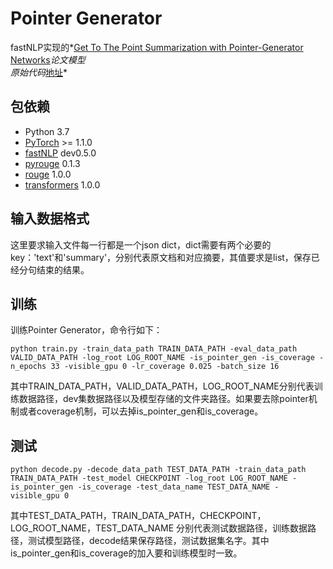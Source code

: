 # Pointer Generator

fastNLP实现的*[Get To The Point Summarization with Pointer-Generator Networks](https://arxiv.org/abs/1704.04368)*论文模型
<br>
原始代码*[地址](https://github.com/abisee/pointer-generator)*

## 包依赖
- Python 3.7
- [PyTorch](https://github.com/pytorch/pytorch) >= 1.1.0
- [fastNLP](https://github.com/fastnlp/fastNLP) dev0.5.0
- [pyrouge](https://github.com/bheinzerling/pyrouge) 0.1.3
- [rouge](https://github.com/pltrdy/rouge) 1.0.0
- [transformers](https://github.com/huggingface/transformers) 1.0.0 

## 输入数据格式
这里要求输入文件每一行都是一个json dict，dict需要有两个必要的key：'text'和'summary'，分别代表原文档和对应摘要，其值要求是list，保存已经分句结束的结果。

## 训练
训练Pointer Generator，命令行如下：
```
python train.py -train_data_path TRAIN_DATA_PATH -eval_data_path VALID_DATA_PATH -log_root LOG_ROOT_NAME -is_pointer_gen -is_coverage -n_epochs 33 -visible_gpu 0 -lr_coverage 0.025 -batch_size 16
```
其中TRAIN_DATA_PATH，VALID_DATA_PATH，LOG_ROOT_NAME分别代表训练数据路径，dev集数据路径以及模型存储的文件夹路径。如果要去除pointer机制或者coverage机制，可以去掉is_pointer_gen和is_coverage。

## 测试
```
python decode.py -decode_data_path TEST_DATA_PATH -train_data_path TRAIN_DATA_PATH -test_model CHECKPOINT -log_root LOG_ROOT_NAME -is_pointer_gen -is_coverage -test_data_name TEST_DATA_NAME -visible_gpu 0
```
其中TEST_DATA_PATH，TRAIN_DATA_PATH，CHECKPOINT，LOG_ROOT_NAME，TEST_DATA_NAME 分别代表测试数据路径，训练数据路径，测试模型路径，decode结果保存路径，测试数据集名字。其中is_pointer_gen和is_coverage的加入要和训练模型时一致。
